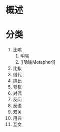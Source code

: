 # 概述
# 分类
1. 比喻
	1. 明喻
	2. [[隐喻Metaphor]] 
2. 比拟
3. 借代
4. 排比
5. 夸张
6. 对偶
7. 反问
8. 反语
9. 双关
10. 用典
11. 互文